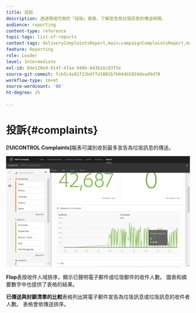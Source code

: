 ```yaml
---
title: 投訴
description: 透過現成可用的「投訴」報表，了解宣告為垃圾訊息的傳送時間。
audience: reporting
content-type: reference
topic-tags: list-of-reports
context-tags: deliveryComplaintsReport,main;campaignComplaintsReport,main;programComplaintsReport,main
feature: Reporting
role: Leader
level: Intermediate
exl-id: 8de120e9-014f-4faa-948b-843b2ec03f5e
source-git-commit: fcb5c4a92f23bdffd1082b7b044b5859dead9d70
workflow-type: tm+mt
source-wordcount: '86'
ht-degree: 2%

---
```


# 投訴{#complaints}

**[!UICONTROL Complaints]**&#x200B;報表可識別收到最多宣告為垃圾訊息的傳送。

![](assets/delivery_reports_complaints.png)

**Flop**&#x200B;表按收件人域排序，顯示已聲明電子郵件或垃圾郵件的收件人數。 圖表和摘要數字中也提供了表格的結果。

**已傳送與封鎖清單的比較**&#x200B;表格列出將電子郵件宣告為垃圾訊息或垃圾訊息的收件者人數。 表格會依傳送排序。
